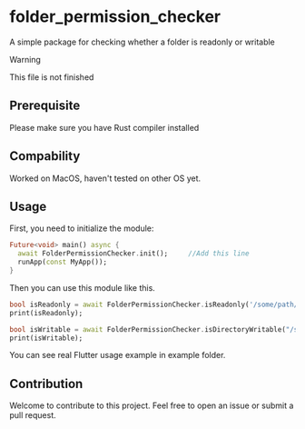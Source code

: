 # folder_permission_checker

A simple package for checking whether a folder is readonly or writable

> [!WARNING]
> This file is not finished

## Prerequisite

Please make sure you have Rust compiler installed

## Compability

Worked on MacOS, haven't tested on other OS yet.

## Usage
First, you need to initialize the module:
```dart
Future<void> main() async {
  await FolderPermissionChecker.init();     //Add this line
  runApp(const MyApp());
}
```

Then you can use this module like this.

```dart
bool isReadonly = await FolderPermissionChecker.isReadonly('/some/path/or/file');
print(isReadonly);
```

```dart
bool isWritable = await FolderPermissionChecker.isDirectoryWritable("/some/path");
print(isWritable);
```

You can see real Flutter usage example in example folder.

## Contribution
Welcome to contribute to this project. Feel free to open an issue or submit a pull request.